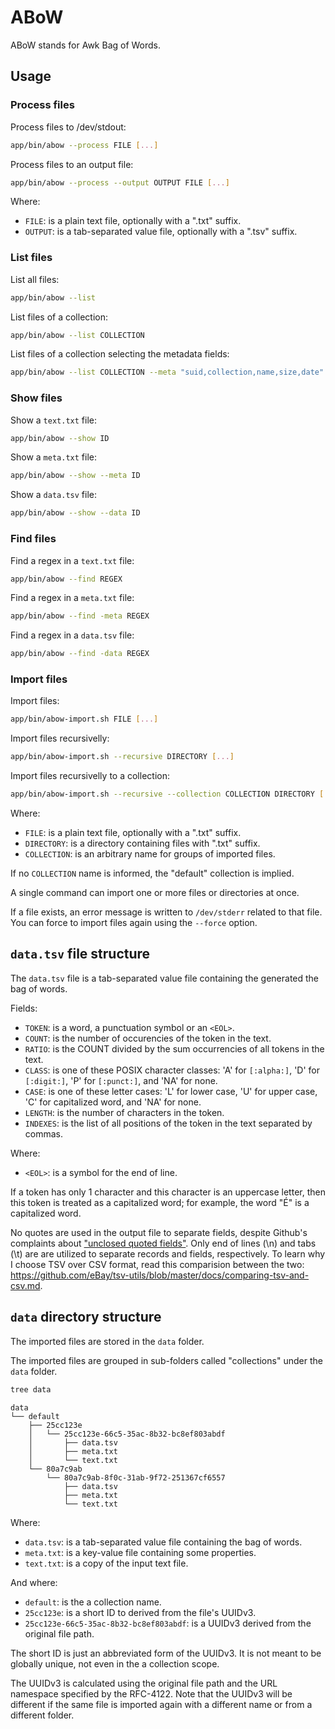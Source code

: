# ABoW

ABoW stands for Awk Bag of Words.

## Usage

### Process files

Process files to /dev/stdout:

```bash
app/bin/abow --process FILE [...]
```

Process files to an output file:

```bash
app/bin/abow --process --output OUTPUT FILE [...]
```

Where:

*   `FILE`: is a plain text file, optionally with a ".txt" suffix.
*   `OUTPUT`: is a tab-separated value file, optionally with a ".tsv" suffix.

### List files

List all files:

```bash
app/bin/abow --list
```

List files of a collection:

```bash
app/bin/abow --list COLLECTION
```

List files of a collection selecting the metadata fields:

```bash
app/bin/abow --list COLLECTION --meta "suid,collection,name,size,date"
```

### Show files

Show a `text.txt` file:

```bash
app/bin/abow --show ID
```

Show a `meta.txt` file:

```bash
app/bin/abow --show --meta ID
```

Show a `data.tsv` file:

```bash
app/bin/abow --show --data ID
```

### Find files

Find a regex in a `text.txt` file:

```bash
app/bin/abow --find REGEX
```

Find a regex in a `meta.txt` file:

```bash
app/bin/abow --find -meta REGEX
```

Find a regex in a `data.tsv` file:

```bash
app/bin/abow --find -data REGEX
```

### Import files

Import files:

```bash
app/bin/abow-import.sh FILE [...]
```

Import files recursivelly:

```bash
app/bin/abow-import.sh --recursive DIRECTORY [...]
```

Import files recursivelly to a collection:

```bash
app/bin/abow-import.sh --recursive --collection COLLECTION DIRECTORY [...]
```

Where:

*   `FILE`: is a plain text file, optionally with a ".txt" suffix.
*   `DIRECTORY`: is a directory containing files with ".txt" suffix.
*   `COLLECTION`: is an arbitrary name for groups of imported files.

If no `COLLECTION` name is informed, the "default" collection is implied.

A single command can import one or more files or directories at once.

If a file exists, an error message is written to `/dev/stderr` related to that file. You can force to import files again using the `--force` option.

## `data.tsv` file structure

The `data.tsv` file is a tab-separated value file containing the generated the bag of words.

Fields:

*   `TOKEN`: is a word, a punctuation symbol or an `<EOL>`.
*   `COUNT`: is the number of occurencies of the token in the text.
*   `RATIO`: is the COUNT divided by the sum occurrencies of all tokens in the text.
*   `CLASS`: is one of these POSIX character classes: 'A' for `[:alpha:]`, 'D' for `[:digit:]`, 'P' for `[:punct:]`, and 'NA' for none.
*   `CASE`: is one of these letter cases: 'L' for lower case, 'U' for upper case, 'C' for capitalized word, and 'NA' for none.
*   `LENGTH`: is the number of characters in the token.
*   `INDEXES`: is the list of all positions of the token in the text separated by commas.

Where:

*   `<EOL>`: is a symbol for the end of line.

If a token has only 1 character and this character is an uppercase letter, then this token is treated as a capitalized word; for example, the word "É" is a capitalized word.

No quotes are used in the output file to separate fields, despite Github's complaints about ["unclosed quoted fields"](https://docs.github.com/pt/repositories/working-with-files/using-files/working-with-non-code-files). Only end of lines (\n) and tabs (\t) are are utilized to separate records and fields, respectively. To learn why I choose TSV over CSV format, read this comparision between the two: https://github.com/eBay/tsv-utils/blob/master/docs/comparing-tsv-and-csv.md.

## `data` directory structure

The imported files are stored in the `data` folder.

The imported files are grouped in sub-folders called "collections" under the `data` folder.

```bash
tree data
```
```
data
└── default
    ├── 25cc123e
    │   └── 25cc123e-66c5-35ac-8b32-bc8ef803abdf
    │       ├── data.tsv
    │       ├── meta.txt
    │       └── text.txt
    └── 80a7c9ab
        └── 80a7c9ab-8f0c-31ab-9f72-251367cf6557
            ├── data.tsv
            ├── meta.txt
            └── text.txt
```

Where:

*   `data.tsv`: is a tab-separated value file containing the bag of words.
*   `meta.txt`: is a key-value file containing some properties.
*   `text.txt`: is a copy of the input text file.

And where:

*   `default`: is the a collection name.
*   `25cc123e`: is a short ID to derived from the file's UUIDv3.
*   `25cc123e-66c5-35ac-8b32-bc8ef803abdf`: is a UUIDv3 derived from the original file path.

The short ID is just an abbreviated form of the UUIDv3. It is not meant to be globally unique, not even in the a collection scope.

The UUIDv3 is calculated using the original file path and the URL namespace specified by the RFC-4122. Note that the UUIDv3 will be different if the same file is imported again with a different name or from a different folder.


